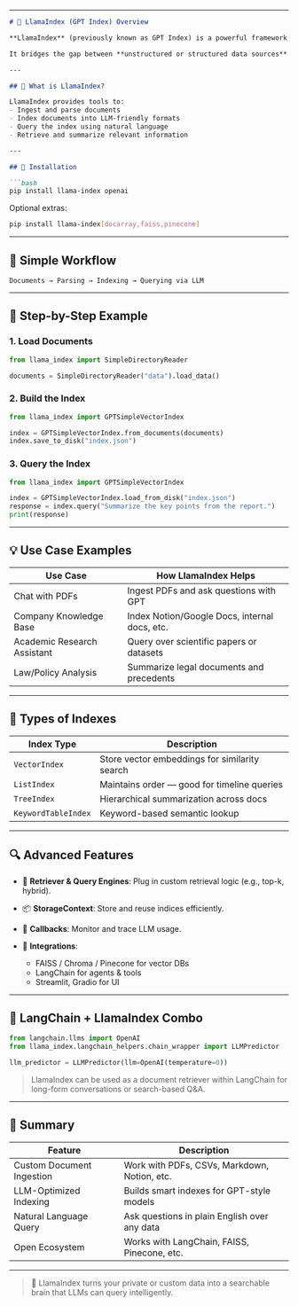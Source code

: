 
---

````markdown
# 🦙 LlamaIndex (GPT Index) Overview

**LlamaIndex** (previously known as GPT Index) is a powerful framework that enables **LLMs to query and reason over your custom data** like PDFs, Notion docs, SQL, CSVs, and more.

It bridges the gap between **unstructured or structured data sources** and large language models (LLMs) by building intelligent indexes and retrieval pipelines.

---

## 🧠 What is LlamaIndex?

LlamaIndex provides tools to:
- Ingest and parse documents
- Index documents into LLM-friendly formats
- Query the index using natural language
- Retrieve and summarize relevant information

---

## 🔧 Installation

```bash
pip install llama-index openai
````

Optional extras:

```bash
pip install llama-index[docarray,faiss,pinecone]
```

---

## 📂 Simple Workflow

```
Documents → Parsing → Indexing → Querying via LLM
```

---

## 🔁 Step-by-Step Example

### 1. Load Documents

```python
from llama_index import SimpleDirectoryReader

documents = SimpleDirectoryReader("data").load_data()
```

### 2. Build the Index

```python
from llama_index import GPTSimpleVectorIndex

index = GPTSimpleVectorIndex.from_documents(documents)
index.save_to_disk("index.json")
```

### 3. Query the Index

```python
from llama_index import GPTSimpleVectorIndex

index = GPTSimpleVectorIndex.load_from_disk("index.json")
response = index.query("Summarize the key points from the report.")
print(response)
```

---

## 💡 Use Case Examples

| Use Case                    | How LlamaIndex Helps                          |
| --------------------------- | --------------------------------------------- |
| Chat with PDFs              | Ingest PDFs and ask questions with GPT        |
| Company Knowledge Base      | Index Notion/Google Docs, internal docs, etc. |
| Academic Research Assistant | Query over scientific papers or datasets      |
| Law/Policy Analysis         | Summarize legal documents and precedents      |

---

## 🧩 Types of Indexes

| Index Type          | Description                                   |
| ------------------- | --------------------------------------------- |
| `VectorIndex`       | Store vector embeddings for similarity search |
| `ListIndex`         | Maintains order — good for timeline queries   |
| `TreeIndex`         | Hierarchical summarization across docs        |
| `KeywordTableIndex` | Keyword-based semantic lookup                 |

---

## 🔍 Advanced Features

* 🔁 **Retriever & Query Engines**: Plug in custom retrieval logic (e.g., top-k, hybrid).
* 📦 **StorageContext**: Store and reuse indices efficiently.
* 🧠 **Callbacks**: Monitor and trace LLM usage.
* 🧰 **Integrations**:

  * FAISS / Chroma / Pinecone for vector DBs
  * LangChain for agents & tools
  * Streamlit, Gradio for UI

---

## 🧪 LangChain + LlamaIndex Combo

```python
from langchain.llms import OpenAI
from llama_index.langchain_helpers.chain_wrapper import LLMPredictor

llm_predictor = LLMPredictor(llm=OpenAI(temperature=0))
```

> LlamaIndex can be used as a document retriever within LangChain for long-form conversations or search-based Q\&A.

---

## 📌 Summary

| Feature                   | Description                                  |
| ------------------------- | -------------------------------------------- |
| Custom Document Ingestion | Work with PDFs, CSVs, Markdown, Notion, etc. |
| LLM-Optimized Indexing    | Builds smart indexes for GPT-style models    |
| Natural Language Query    | Ask questions in plain English over any data |
| Open Ecosystem            | Works with LangChain, FAISS, Pinecone, etc.  |

---

> 🧠 LlamaIndex turns your private or custom data into a searchable brain that LLMs can query intelligently.
